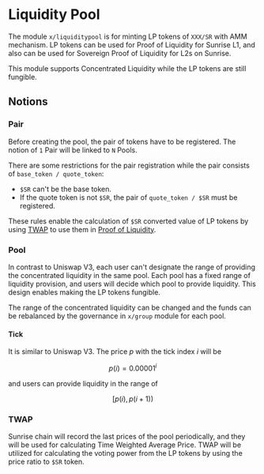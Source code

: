 # Liquidity Pool

The module `x/liquiditypool` is for minting LP tokens of `XXX/SR` with AMM mechanism. LP tokens can be used for Proof of Liquidity for Sunrise L1, and also can be used for Sovereign Proof of Liquidity for L2s on Sunrise.

This module supports Concentrated Liquidity while the LP tokens are still fungible.

## Notions

### Pair

Before creating the pool, the pair of tokens have to be registered. The notion of `1` Pair will be linked to `N` Pools.

There are some restrictions for the pair registration while the pair consists of `base_token / quote_token`:

* `$SR` can't be the base token.
* If the quote token is not `$SR`, the pair of `quote_token / $SR` must be registered.

These rules enable the calculation of `$SR` converted value of LP tokens by using [TWAP](liquidity-pool.md#twap) to use them in [Proof of Liquidity](proof-of-liquidity.md).

### Pool

In contrast to Uniswap V3, each user can't designate the range of providing the concentrated liquidity in the same pool. Each pool has a fixed range of liquidity provision, and users will decide which pool to provide liquidity. This design enables making the LP tokens fungible.

The range of the concentrated liquidity can be changed and the funds can be rebalanced by the governance in `x/group` module for each pool.

#### Tick

It is similar to Uniswap V3. The price $p$ with the tick index $i$ will be

$$
p(i) = 0.00001^i
$$

and users can provide liquidity in the range of

$$
[p(i), p(i+1))
$$

### TWAP

Sunrise chain will record the last prices of the pool periodically, and they will be used for calculating Time Weighted Average Price. TWAP will be utilized for calculating the voting power from the LP tokens by using the price ratio to `$SR` token.
